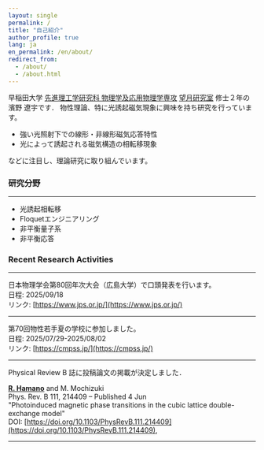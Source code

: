 ```yaml
---
layout: single
permalink: /
title: "自己紹介"
author_profile: true
lang: ja
en_permalink: /en/about/
redirect_from: 
  - /about/
  - /about.html
---
```


早稲田大学 [先進理工学研究科 物理学及応用物理学専攻](https://www.phys.waseda.ac.jp/) [望月研究室](https://mochizuki.w.waseda.jp/) 修士２年の濱野 遼宇です． 
物性理論、特に光誘起磁気現象に興味を持ち研究を行っています。

- 強い光照射下での線形・非線形磁気応答特性
- 光によって誘起される磁気構造の相転移現象

などに注目し、理論研究に取り組んでいます。

### 研究分野
-----
- 光誘起相転移
- Floquetエンジニアリング
- 非平衡量子系
- 非平衡応答


### Recent Research Activities

------
日本物理学会第80回年次大会（広島大学）で口頭発表を行います。        
日程: 2025/09/18    
リンク: [https://www.jps.or.jp/](https://www.jps.or.jp/)

------ 
第70回物性若手夏の学校に参加しました。     
日程: 2025/07/29-2025/08/02  
リンク: [https://cmpss.jp/](https://cmpss.jp/)

------ 
Physical Review B 誌に投稿論文の掲載が決定しました．  

**<u>R. Hamano</u>** and M. Mochizuki    
Phys. Rev. B 111, 214409 – Published 4 Jun  
"Photoinduced magnetic phase transitions in the cubic lattice double-exchange model"    
DOI: [https://doi.org/10.1103/PhysRevB.111.214409](https://doi.org/10.1103/PhysRevB.111.214409),

------

